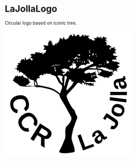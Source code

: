 # LaJollaLogo
Circular logo based on iconic tree.

![TreeLogo](https://github.com/SmoothDragon/LaJollaLogo/blob/main/TreeLogo.png)
